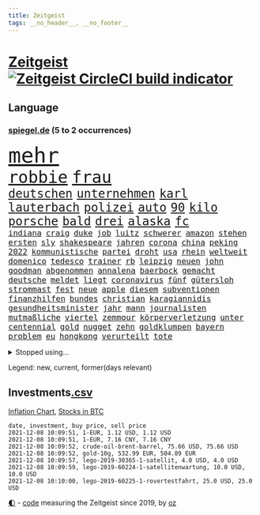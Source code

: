 ```yaml
---
title: Zeitgeist
tags: __no_header__, __no_footer__
---
```


# [Zeitgeist](https://oliz.io/zeitgeist/) [![Zeitgeist CircleCI build indicator](https://circleci.com/gh/ooz/zeitgeist.svg?style=shield)](https://circleci.com/gh/ooz/zeitgeist)

## Language

<h3><a href="https://www.spiegel.de" target="_blank">spiegel.de</a> (5 to 2 occurrences)</h3>
<p style="font-family:monospace">
<span style="font-size:32pt"><a href="news_links.html#mehr" class="current">mehr</a></span>
<br>
<span style="font-size:25pt"><a href="news_links.html#robbie" class="new">robbie</a></span>
<span style="font-size:25pt"><a href="news_links.html#frau" class="current">frau</a></span>
<br>
<span style="font-size:18pt"><a href="news_links.html#deutschen" class="current">deutschen</a></span>
<span style="font-size:18pt"><a href="news_links.html#unternehmen" class="current">unternehmen</a></span>
<span style="font-size:18pt"><a href="news_links.html#karl" class="current">karl</a></span>
<span style="font-size:18pt"><a href="news_links.html#lauterbach" class="current">lauterbach</a></span>
<span style="font-size:18pt"><a href="news_links.html#polizei" class="current">polizei</a></span>
<span style="font-size:18pt"><a href="news_links.html#auto" class="current">auto</a></span>
<span style="font-size:18pt"><a href="news_links.html#90" class="current">90</a></span>
<span style="font-size:18pt"><a href="news_links.html#kilo" class="current">kilo</a></span>
<span style="font-size:18pt"><a href="news_links.html#porsche" class="current">porsche</a></span>
<span style="font-size:18pt"><a href="news_links.html#bald" class="current">bald</a></span>
<span style="font-size:18pt"><a href="news_links.html#drei" class="current">drei</a></span>
<span style="font-size:18pt"><a href="news_links.html#alaska" class="current">alaska</a></span>
<span style="font-size:18pt"><a href="news_links.html#fc" class="current">fc</a></span>
<br>
<span style="font-size:12pt"><a href="news_links.html#indiana" class="current">indiana</a></span>
<span style="font-size:12pt"><a href="news_links.html#craig" class="current">craig</a></span>
<span style="font-size:12pt"><a href="news_links.html#duke" class="new">duke</a></span>
<span style="font-size:12pt"><a href="news_links.html#job" class="current">job</a></span>
<span style="font-size:12pt"><a href="news_links.html#luitz" class="current">luitz</a></span>
<span style="font-size:12pt"><a href="news_links.html#schwerer" class="current">schwerer</a></span>
<span style="font-size:12pt"><a href="news_links.html#amazon" class="current">amazon</a></span>
<span style="font-size:12pt"><a href="news_links.html#stehen" class="current">stehen</a></span>
<span style="font-size:12pt"><a href="news_links.html#ersten" class="current">ersten</a></span>
<span style="font-size:12pt"><a href="news_links.html#sly" class="new">sly</a></span>
<span style="font-size:12pt"><a href="news_links.html#shakespeare" class="current">shakespeare</a></span>
<span style="font-size:12pt"><a href="news_links.html#jahren" class="current">jahren</a></span>
<span style="font-size:12pt"><a href="news_links.html#corona" class="current">corona</a></span>
<span style="font-size:12pt"><a href="news_links.html#china" class="current">china</a></span>
<span style="font-size:12pt"><a href="news_links.html#peking" class="current">peking</a></span>
<span style="font-size:12pt"><a href="news_links.html#2022" class="current">2022</a></span>
<span style="font-size:12pt"><a href="news_links.html#kommunistische" class="current">kommunistische</a></span>
<span style="font-size:12pt"><a href="news_links.html#partei" class="current">partei</a></span>
<span style="font-size:12pt"><a href="news_links.html#droht" class="current">droht</a></span>
<span style="font-size:12pt"><a href="news_links.html#usa" class="current">usa</a></span>
<span style="font-size:12pt"><a href="news_links.html#rhein" class="current">rhein</a></span>
<span style="font-size:12pt"><a href="news_links.html#weltweit" class="current">weltweit</a></span>
<span style="font-size:12pt"><a href="news_links.html#domenico" class="current">domenico</a></span>
<span style="font-size:12pt"><a href="news_links.html#tedesco" class="new">tedesco</a></span>
<span style="font-size:12pt"><a href="news_links.html#trainer" class="current">trainer</a></span>
<span style="font-size:12pt"><a href="news_links.html#rb" class="current">rb</a></span>
<span style="font-size:12pt"><a href="news_links.html#leipzig" class="current">leipzig</a></span>
<span style="font-size:12pt"><a href="news_links.html#neuen" class="current">neuen</a></span>
<span style="font-size:12pt"><a href="news_links.html#john" class="current">john</a></span>
<span style="font-size:12pt"><a href="news_links.html#goodman" class="new">goodman</a></span>
<span style="font-size:12pt"><a href="news_links.html#abgenommen" class="current">abgenommen</a></span>
<span style="font-size:12pt"><a href="news_links.html#annalena" class="current">annalena</a></span>
<span style="font-size:12pt"><a href="news_links.html#baerbock" class="current">baerbock</a></span>
<span style="font-size:12pt"><a href="news_links.html#gemacht" class="current">gemacht</a></span>
<span style="font-size:12pt"><a href="news_links.html#deutsche" class="current">deutsche</a></span>
<span style="font-size:12pt"><a href="news_links.html#meldet" class="current">meldet</a></span>
<span style="font-size:12pt"><a href="news_links.html#liegt" class="current">liegt</a></span>
<span style="font-size:12pt"><a href="news_links.html#coronavirus" class="current">coronavirus</a></span>
<span style="font-size:12pt"><a href="news_links.html#fünf" class="current">fünf</a></span>
<span style="font-size:12pt"><a href="news_links.html#gütersloh" class="new">gütersloh</a></span>
<span style="font-size:12pt"><a href="news_links.html#strommast" class="current">strommast</a></span>
<span style="font-size:12pt"><a href="news_links.html#fest" class="current">fest</a></span>
<span style="font-size:12pt"><a href="news_links.html#neue" class="current">neue</a></span>
<span style="font-size:12pt"><a href="news_links.html#apple" class="current">apple</a></span>
<span style="font-size:12pt"><a href="news_links.html#diesem" class="current">diesem</a></span>
<span style="font-size:12pt"><a href="news_links.html#subventionen" class="current">subventionen</a></span>
<span style="font-size:12pt"><a href="news_links.html#finanzhilfen" class="current">finanzhilfen</a></span>
<span style="font-size:12pt"><a href="news_links.html#bundes" class="current">bundes</a></span>
<span style="font-size:12pt"><a href="news_links.html#christian" class="current">christian</a></span>
<span style="font-size:12pt"><a href="news_links.html#karagiannidis" class="new">karagiannidis</a></span>
<span style="font-size:12pt"><a href="news_links.html#gesundheitsminister" class="current">gesundheitsminister</a></span>
<span style="font-size:12pt"><a href="news_links.html#jahr" class="current">jahr</a></span>
<span style="font-size:12pt"><a href="news_links.html#mann" class="current">mann</a></span>
<span style="font-size:12pt"><a href="news_links.html#journalisten" class="current">journalisten</a></span>
<span style="font-size:12pt"><a href="news_links.html#mutmaßliche" class="current">mutmaßliche</a></span>
<span style="font-size:12pt"><a href="news_links.html#viertel" class="current">viertel</a></span>
<span style="font-size:12pt"><a href="news_links.html#zemmour" class="new">zemmour</a></span>
<span style="font-size:12pt"><a href="news_links.html#körperverletzung" class="current">körperverletzung</a></span>
<span style="font-size:12pt"><a href="news_links.html#unter" class="current">unter</a></span>
<span style="font-size:12pt"><a href="news_links.html#centennial" class="new">centennial</a></span>
<span style="font-size:12pt"><a href="news_links.html#gold" class="current">gold</a></span>
<span style="font-size:12pt"><a href="news_links.html#nugget" class="new">nugget</a></span>
<span style="font-size:12pt"><a href="news_links.html#zehn" class="current">zehn</a></span>
<span style="font-size:12pt"><a href="news_links.html#goldklumpen" class="new">goldklumpen</a></span>
<span style="font-size:12pt"><a href="news_links.html#bayern" class="current">bayern</a></span>
<span style="font-size:12pt"><a href="news_links.html#problem" class="current">problem</a></span>
<span style="font-size:12pt"><a href="news_links.html#eu" class="current">eu</a></span>
<span style="font-size:12pt"><a href="news_links.html#hongkong" class="current">hongkong</a></span>
<span style="font-size:12pt"><a href="news_links.html#verurteilt" class="current">verurteilt</a></span>
<span style="font-size:12pt"><a href="news_links.html#tote" class="current">tote</a></span>
</p>
<details>
<summary>Stopped using...</summary>
<p class="former" style="font-size:12pt">
klimawandels(413) reformen(413) torjäger(413) zeugen(413) angegriffen(412) ber(412) golf(412) profi(412) van(412) zusätzlich(412) 98(411) bayerische(411) hinweise(411) ludwig(411) madrid(411) mächtige(411) schlechten(411) strand(411) terroristen(411) walter(411) bochum(410) d(410) irland(410) juden(410) obama(410) pannen(410) regierungschefs(410) tom(410) unmut(410) verbindungen(410) verdächtiger(410) 16jährige(409) billionen(409) früh(409) langer(409) ließen(409) mittelfeldspieler(409) mysteriöse(409) software(409) spielraum(409) umfeld(409) urlauber(409) versuchten(409) akt(408) boeing(408) flugzeug(408) gewaltig(408) großes(408) messerattacke(408) paul(408) radikal(408) schadet(408) september(408) tatverdächtige(408) äthiopien(408) 2015(407) 42(407) augenzeugen(407) benennt(407) for(407) gefährdet(407) genannt(407) gipfel(407) mali(407) tobt(407) achtelfinale(406) andré(406) bereich(406) einziges(406) goretzka(406) greta(406) rechtsextremismus(406) saisonsieg(406) schwangerschaft(406) streiks(406) thunberg(406) becker(405) beschwerden(405) entgegen(405) fallzahlen(405) flaschen(405) geschäft(405) hass(405) kaputt(405) lebte(405) leer(405) mahnt(405) nordsee(405) 180(404) ausgleich(404) autor(404) bestimmt(404) gegenteil(404) haken(404) höchst(404) iranische(404) medikament(404) passanten(404) regisseurin(404) stich(404) verbringen(404) verdienen(404) überlebenden(404) aufhebung(403) august(403) befreit(403) beleidigung(403) fühlen(403) gesprengt(403) irans(403) nahezu(403) nigeria(403) umweltministerin(403) weltverband(403) überwunden(403) 2016(402) barack(402) betrugs(402) bodo(402) dementiert(402) dienen(402) h(402) internen(402) julia(402) manuel(402) moore(402) oberste(402) party(402) planeten(402) ramelow(402) rom(402) staats(402) stoppte(402) theater(402) ultimatum(402) unterstützer(402) zustand(402) zuversicht(402) dringend(401) durften(401) erfolgreicher(401) mieter(401) niederlagen(401) raketen(401) rassistische(401) raten(401) roman(401) stürmer(401) tschechien(401) weite(401) wälder(401) zivilisten(401) annehmen(400) eishockey(400) erschütterte(400) gebiet(400) netanyahu(400) unterlag(400) vertrauen(400) verzweiflung(400) väter(400) woher(400) 48(399) dachte(399) e(399) entscheidende(399) grundlage(399) parteifreunde(399) pflanzen(399) rekordmeister(399) richtet(399) unterliegt(399) hund(398) lüge(398) opfers(398) psychische(398) rafael(398) unterzahl(398) verfolgt(398) wirtschaftlichen(398) yorks(398) armut(397) distanziert(397) dämpfer(397) entscheidenden(397) gesetze(397) lügen(397) negativen(397) wies(397) 10(396) endgültige(396) kürzlich(396) motiv(396) therapie(396) wähler(396) attentäter(395) aufbauen(395) aufklären(395) bewegen(395) bgh(395) design(395) rivale(395) traum(395) update(395) verabreicht(395) beschuldigt(394) brutal(394) franzosen(394) siege(394) sven(394) 32jährige(393) enden(393) monatelangen(393) demokratischen(392) solange(392) ursprung(392) bürgermeisterin(391) gestürzt(391) juristisch(391) love(391) wahrscheinlich(391) wirtschaftliche(391) überstanden(391) gästen(390) em(389) emissionen(389) sturgeon(389) zurückhaltend(389) antisemitismus(388) beschränkungen(388) erfindung(388) raab(388) tiefen(388) alexandra(386) betrifft(386) konkrete(386) letztes(386) schriftsteller(386) del(385) wusste(385) überschritten(385) festival(384) garten(384) warm(384) rückstand(383) eingreifen(382) erweist(382) fortsetzung(382) offenbart(382) zukünftig(382) eilantrag(381) riskant(381) rollt(381) stress(381) diversität(380) erkranken(380) wohnort(380) 76(379) erstochen(379) gelingen(379) vorteile(379) bewusst(378) hafen(378) trauert(377) heutigen(376) unterschrieben(376) abhängig(375) anlegen(375) wrack(375) provoziert(374) teilt(374) ältere(374) betreibt(373) bedienen(372) ernährung(372) möglichkeiten(372) vermieter(372) dauert(371) klasse(371) karten(370) diana(369) trauma(369) vorschriften(369) strafbar(368) afrikas(367) hype(367) laschets(367) schritten(367) koalitionspartner(366) kylian(366) andrew(365) guatemala(364) lockerungen(363) erfolgreichen(362) ermordete(362) athletinnen(361) youtuber(361) abiy(360) tigray(360) weitreichende(360) diesjährigen(358) pentagon(358) susanne(357) drohne(355) kenia(355) baldige(354) absurd(353) empfänger(353) inseln(353) ussängerin(351) engen(350) csupolitiker(349) heizen(349) rolf(349) marine(347) wmtitel(347) regelmäßig(343) ärgern(343) impfzentren(342) gelangt(341) vereins(340) bizarre(338) berühmtesten(336) hinterbliebene(335) erben(333) handgranate(332) morrison(332) brutalen(329) herrschaft(328) marokko(327) abhilfe(326) matt(326) spitzengespräch(326) naomi(325) ehrt(324) kz(322) lücken(320) sms(320) trocken(316) großvater(313) serviert(309) nachrichtenagentur(306) medizinischen(304) fragwürdigen(301) windows(301) höheres(299) währung(299) eigentliche(296) franken(296) singen(294) zwingend(294) verleumdung(291) entsprechenden(287) schiebt(286) lehrerin(284) neonazis(284) passagier(281) nationalpark(280) afghanistans(279) anfeindungen(277) entzogen(275) seen(274) wetters(273) militärputsch(271) austausch(269) josef(267) angriffs(266) turbulenzen(264) unverletzt(262) hochrechnungen(261) konfliktberaterin(261) wawrzinek(261) protestaktion(259) fängt(257) ruin(256) portugals(255) nachsehen(254) tvstar(253) ständige(252) verantwortliche(249) einrichtung(247) untermauert(246) doppelte(243) adams(242) politikern(242) zusammengebrochen(239) gerd(238) marihuana(237) übersetzen(237) beerben(236) dingen(227) herausragende(227) angebote(226) bundesstaaten(225) kürzester(225) halbinsel(224) sophia(224) forscht(223) moderation(223) belegschaft(220) joseph(219) spannende(219) aufreger(216) nordmazedonien(214) neuerdings(212) vereinigung(212) rückzahlung(211) weltgrößten(210) willkommen(210) mindeststeuer(209) eile(208) pcrtests(208) afghanistanabzug(206) interessen(206) militärische(204) mbappé(200) messerangriff(198) springreiten(198) millionensumme(196) etlichen(194) konzernen(194) notwendigen(194) stolpert(193) auseinandersetzen(192) nördlich(192) lediglich(190) oldenburg(190) rebellen(190) handys(189) ungeliebten(189) zugesagt(189) beworfen(187) oslo(187) usverteidigungsministerium(187) abgegeben(186) geknackt(185) nsu(184) produkt(184) schwule(184) windhorst(184) gestohlene(180) romane(180) benötigt(179) mangelwirtschaft(178) betreiberfirma(176) heizkosten(176) israelischer(176) elternteil(174) sahen(174) eingeladen(172) exnationalspieler(171) sohns(171) spiegelreporter(171) luisa(170) gewohnheiten(169) hackergruppe(169) hummels(169) lehren(168) tarifkonflikt(168) älterer(168) eingenommen(166) individuelle(165) 220(163) court(163) osaka(163) supreme(163) agüero(162) gepostet(162) atomprogramm(161) begnügen(161) bennett(160) bezichtigt(160) angeblichem(159) ausgestellt(159) bauernhof(159) geflüchteter(159) gezeichnet(159) tarife(158) entstand(157) jacht(157) naftali(157) verbrecher(157) morden(156) berge(155) umfassende(155) analysieren(154) biss(154) linker(154) wussten(154) 27jährige(153) gescheiterten(153) abstände(150) dhl(150) pille(150) deltavariante(149) k(149) morgens(149) terroranschlag(148) 16000(147) aufzunehmen(147) schalten(147) vwchef(147) adac(146) dienste(146) entfallen(146) geheimer(146) ohrfeige(146) historischem(145) differenzen(144) gerichtet(144) ausgeht(143) korsika(143) 350000(142) coronaausbrüchen(142) fern(142) rezo(142) schwangeren(142) täters(142) ungeklärten(142) überraschungsteam(142) abgerufen(141) sowjetunion(141) airport(140) geschichtepodcast(140) wale(140) aufgeflogen(139) europol(139) handlungsbedarf(139) kreative(139) schwache(139) usmarine(139) zusammengestoßen(139) absolviert(138) fazit(138) fußballfans(138) ruiniert(138) 2005(137) andauernde(137) anteile(137) kilogramm(137) entwicklungsminister(136) uss(136) eingriff(135) glaube(135) infrastrukturpaket(135) rennt(135) geliebt(134) kalte(134) verfehlen(134) ahmed(133) bay(133) friedensnobelpreisträger(133) siebte(133) 500000(132) knackt(132) tour(132) white(132) georgien(131) vierjährige(131) 24jährige(130) ausgerückt(130) australischen(130) enttäuschte(130) finanzministerium(129) haie(129) tanklaster(129) nevada(128) thomalla(128) festgehalten(127) floh(127) tragisches(127) cartoonisten(126) lied(126) coronastrategie(125) zentren(125) daxkonzerne(124) podolski(124) 1997(123) danyal(123) geldstrafen(123) legten(123) ansteckenden(122) schottischen(122) bezweifelt(121) rar(121) zögert(121) abtreibungsgesetz(120) mädchens(120) bliebe(119) dfbpokals(119) signalwirkung(119) amsterdamer(118) crown(118) knie(117) leblos(117) vollständige(117) brasilianischen(116) helfern(116) bezieht(115) entwicklungsländer(115) identitätspolitik(114) rohstoff(114) aushalten(113) deutschpolnischen(113) g20staaten(113) sportlern(113) flutopfer(111) funktionär(111) gefüllte(111) tennisturnier(110) hängepartie(109) erbittert(108) islamische(108) timing(108) wahlniederlage(108) geldern(107) gerichts(107) kostenlosen(107) sportart(107) versäumt(107) dächern(106) notfall(106) pegasus(106) verringerter(106) dienstagmorgen(105) nicole(105) götze(104) unsichtbar(104) abgeschafft(103) baseball(103) deutschpolnische(103) dune(103) sportlerin(103) tv+(103) unerwarteten(103) zerschlagen(103) bahnstrecke(102) duo(102) analysten(101) auslandsvertretung(101) candy(101) türkischer(101) vertreibung(101) dörfer(100) erkenntnissen(100) wiedereröffnet(100) besitzen(99) eilig(99) bewahrt(98) exil(98) frauenleiche(98) navy(98) niger(98) norddeutschland(98) revier(98) bandenkriminalität(97) bibliothek(97) ersetzt(97) kostenloser(97) querdenkerdemo(97) achte(96) auftragsbücher(96) besatzung(96) popkultur(96) vergleichen(96) versammeln(96) 35jähriger(95) abwesenheit(95) achtzigerjahren(95) weinflaschen(95) benedikt(94) jenseits(94) publik(94) bahnübergang(93) strafrechtliche(93) usbotschaft(93) athletin(92) fünfkampf(92) heinz(92) kohlekraftwerk(92) reiten(92) 1992(91) drittimpfungen(91) lina(91) linksextremistin(91) marschierten(91) beachvolleyballerin(90) ei(90) geeignet(90) helene(90) portrait(90) verkehrsministerium(90) verzockt(90) 15grad(89) anhaltenden(89) ankommen(89) spreche(89) 190(88) annika(88) emilio(88) gerissen(88) herauskommen(88) pferden(88) schleu(88) tankschiff(88) urteils(88) verließen(88) galaxy(87) mieterhaushalt(87) plakate(87) seehofers(87) achtet(86) mordprozess(86) reinhardt(86) schmecken(86) treibhausgase(86) zwielicht(86) aufsichtsrat(85) care(85) pcrtest(85) umweltminister(85) asteroid(84) büchern(84) chappatte(84) container(84) masarischarif(84) norwich(84) spritpreis(84) standorte(84) terroristischer(84) trainerin(84) wahrscheinlicher(84) 05(83) autobahnparkplatz(83) börsenkurse(83) einschlug(83) koranschule(83) uwe(83) verdreht(83) absturzstelle(82) britin(82) klammern(82) mobbing(82) fische(81) fluggäste(81) gewidmet(81) groningen(81) hochfahren(81) liebsten(81) nationalkonservative(81) topstürmer(81) beate(80) erfindet(80) ergeht(80) flip(80) händen(80) innig(80) kommerzielle(80) pompeji(80) ussoldaten(80) zombie(80) tauben(79) dessauer(78) jalloh(78) king(78) kritischen(78) meeresschutzgebiet(78) oury(78) polizeizelle(78) schutzzone(78) städtchen(78) willkommener(78) yassin(78) ölkonzerne(78) befürchtungen(77) dargestellt(77) eingeschätzt(77) einmarsch(77) uskonzern(77) wilke(77) zschäpe(77) afroamerikaner(76) bedrohten(76) diplomat(76) drach(76) logistik(76) reemtsmaentführer(76) trucker(76) verordnung(76) orlando(75) 1956(74) glücksfall(74) mccartney(74) schiedsrichterassistent(74) talibanherrschaft(74) vermeidbare(74) warmlaufen(74) aufzugeben(73) essays(73) geldentwertung(73) großartig(73) missglückte(73) talibanführer(73) untertreibung(73) überschätzen(73) attraktiv(72) bunte(72) delay(72) ernten(72) generellen(72) größenwahn(72) kos(72) musikerin(72) thuram(72) ärztevertreter(72) 51jähriger(71) abgefragt(71) stadtrivalen(71) 90000(70) bildungsnewsletter(70) indonesische(70) rüsten(70) spiegelbildungsnewsletter(70) zugverkehr(70) auffrischimpfungen(69) bekenntnis(69) entführer(69) jonas(69) sexismusvorwürfen(69) tabellenende(69) cash(68) ligue(68) toilette(68) diebe(67) kneipen(67) linkenpolitikerin(67) mittelfristig(67) nachbarländer(67) natürlichen(67) neuartige(67) spdkanzlerkandidaten(67) anzukommen(66) mieterbund(66) saleh(66) sierra(66) stalin(66) unosicherheitsrates(66) verschwörungstheoretiker(66) abtreibungsrecht(65) berauschend(65) beschlossenen(65) brix(65) christ(65) janneke(65) lose(65) meeresspiegel(65) raketenangriff(65) whistleblowerin(65) zweitgrößte(65) cduführung(64) comebacks(64) nachzugeben(64) volksentscheid(64) westafrikanischen(64) anrufen(63) beerbt(63) hoffmann(63) liebling(63) mittagessen(63) petković(63) schnelles(63) ahmaud(62) arbery(62) gastarbeiter(62) ohr(62) oppositionspolitiker(62) entlasten(61) militärübungen(61) angeführt(60) oberster(60) prophet(60) rechnerisch(60) twitternutzer(60) zusehen(60) antwortete(59) bürgerkriegs(59) eklasse(59) irakischen(59) linienbusse(59) feststellen(58) samar(58) sima(58) spiegelredakteurin(58) bitcoins(57) einigt(57) jüdischen(57) trecker(57) verlage(57) vorenthalten(57) walross(57) weitergeben(57) widersprüchlich(57) dreijähriger(56) michail(56) spektakuläres(56) terodde(56) überfallen(56) außerplanmäßige(55) beeinträchtigung(55) bizarrer(55) exklub(55) höre(55) piaggio(55) sir(55) umstände(55) ajax(54) auszubildende(54) coronaausbrüche(54) erderhitzung(54) hell(54) prosieben(54) rituale(54) schleppend(54) absicht(53) bedrängnis(53) beschrieb(53) ehrgeiz(53) einflussreichsten(53) floyd(53) gefehlt(53) grafiken(53) historisches(53) wiegelt(53) auflage(52) gestorbener(52) höchststrafe(52) kommunalwahl(52) renten(52) umweltaktivisten(52) zerrissen(52) abgaben(51) beschlagnahmen(51) bezüge(51) dschihadisten(51) großmutter(51) rentnerinnen(51) umsatteln(51) 1991(50) aktienkurs(50) direktmandat(50) drohnenangriff(50) engagierte(50) interessantesten(50) knox(50) lagos(50) landesteil(50) neunzigern(50) chruschtschow(49) giuffre(49) hidalgo(49) stalins(49) studienwerks(49) uneinheitlichen(49) verkehrsmittel(49) austrocknet(48) brexitvertrag(48) kanarischen(48) nordirlandprotokoll(48) rooney(48) viermalige(48) coronapass(47) fassaden(47) gehweg(47) hasses(47) inhaftierte(47) klum(47) azubischerze(46) enttarnt(46) gefangenschaft(46) großspender(46) kutter(46) methanpakt(46) stritt(46) zurückzuholen(46) 4200(45) bedürfnisse(45) geldsorgen(45) gier(45) hobby(45) kampagnen(45) studienergebnisse(45) vorräte(45) zerquetscht(45) 26jährige(44) heidi(44) redet(44) ubootabkommen(44) verirrt(44) wählerinnen(44) cumbre(43) fridays(43) future(43) impfpässen(43) kinderpornografisches(43) pendlerpauschale(43) spritpreise(43) vieja(43) akkord(42) coparteichef(42) coronaneuinfektionen(42) mailänder(42) profifußball(42) wohnungskonzerne(42) zurückgehalten(42) accounts(41) ausweitung(41) einhaltung(41) eisen(41) lille(41) meme(41) osc(41) schlangen(41) tagebau(41) beine(40) bundesinnenminister(40) expolizist(40) fernseher(40) geplatzten(40) wichtiges(40) diskussionsbedarf(39) dumm(39) edwards(39) fußballverband(39) traditionsklub(39) berlinbrandenburg(38) beschwerlich(38) erwerb(38) fügen(38) georgiens(38) mitwirken(38) nutzern(38) rathaus(38) saakaschwili(38) verschüttet(38) bedrohte(37) co₂preises(37) erasmus(37) erregte(37) hannah(37) abgeordnetenhaus(36) bettina(36) brisanten(36) ecstasy(36) garzweiler(36) kohleabbau(36) rheinischen(36) schwangerschaftsabbrüchen(36) tribunal(36) videotest(36) efootball(35) fußballsimulation(35) klägerin(35) konami(35) sonntagmorgen(35) verrückten(35) yahoo(35) evangelische(34) fachkräften(34) milan(34) züchtet(34) pferderennen(33) rekonstruiert(33) revival(33) 007(32) atomuboot(32) berufseinstieg(32) glassplitter(32) immobilienfirma(32) lieferproblemen(32) linkenpolitiker(32) messenger(32) neuaufstellung(32) parallel(32) usgeheimdienst(32) zertifikat(32) asylbewerber(31) prominenteste(31) stier(31) studiert(31) äthiopiens(31) außenpolitiker(30) facebookwhistleblowerin(30) haugen(30) klimaforscher(30) ludwigshafen(30) mächtiger(30) reisender(30) sklaven(30) unzufriedenheit(30) werneke(30) fußballspiel(29) herauskam(29) korruptionsstaatsanwaltschaft(29) vorentscheidung(29) wksta(29) 187(28) ampelsondierungen(28) erschossenen(28) größtem(28) kzwachmann(28) sachsenhausen(28) signale(28) unbeholfen(28) verwiesen(28) argumenten(27) bürgertests(27) einreiseverbot(27) hauptstadtflughafen(27) mats(27) polina(27) roms(27) shanghai(27) umfasst(27) wachmann(27) zutrauen(27) bayernspieler(26) blase(26) datenleak(26) hüterin(26) leak(26) nullcovidstrategie(26) 46jähriger(25) absenken(25) beethoven(25) missbrauchsskandal(25) portal(25) wirtschaftsforscher(25) zähem(25) alarmierte(24) exwirecardchef(24) gap(24) initiativen(24) klimasünder(24) korruptionsaffäre(24) nobelpreiskomitee(24) registrierten(24) sally(24) bestehe(23) gesellschaftspolitik(23) joker(23) minder(23) sportlicher(23) ungewöhnliche(23) ware(23) ausweiten(22) fiona(22) laschetnachfolge(22) pessimistischer(22) wiese(22) 85jährige(21) comedian(21) deutung(21) nordirischen(21) spielzeug(21) stab(21) vorschau(21) wochenrückschau(21) bundesvorstand(20) gabriella(20) geheimdienste(20) kulturen(20) landesregierungen(20) schülerin(20) verwundert(20) zusammenstöße(20) affentheater(19) ambitionen(19) arbeitsgruppen(19) gerhart(19) zusammenprall(19) bayernprofi(18) republikanischen(18) schiitische(18) series(18) verkleideter(18) wahlpannen(18) 142(17) co₂abgabe(16) g20(16) pochen(16) todeszahlen(16) akzeptanz(15) groteske(15) pankow(15) toxisch(15) zollt(15) brei(14) bundesligapartie(14) ewiges(14) handballbundesliga(14) landesparteitag(14) lgbtqaktivisten(14) magic(14) porträtiert(14) solarenergie(14) coronamedikament(13) mexikostadt(13) treibende(13) verfärbte(13) verschluss(13) vorfällen(13) zentralbanken(13) ausreichenden(12) geschassten(12) halloween(12) playstation(12) weichen(12) abzocken(11) defekt(11) erwägung(11) raumschiff(11)
</p>
</details>
<p>Legend: <span class="new">new</span>, <span class="current">current</span>, <span class="former">former(days relevant)</span></p>

## Investments[.csv](investments.csv)

[Inflation Chart](https://inflationchart.com),
[Stocks in BTC](https://stonksinbtc.xyz/)

```
date, investment, buy price, sell price
2021-12-08 10:09:51, 1-EUR, 1.12 USD, 1.12 USD
2021-12-08 10:09:51, 1-EUR, 7.16 CNY, 7.16 CNY
2021-12-08 10:09:52, crude-oil-brent-barrel, 75.66 USD, 75.66 USD
2021-12-08 10:09:52, gold-10g, 532.99 EUR, 504.89 EUR
2021-12-08 10:09:57, lego-2019-30365-1-satellit, 4.0 USD, 4.0 USD
2021-12-08 10:09:59, lego-2019-60224-1-satellitenwartung, 10.0 USD, 10.0 USD
2021-12-08 10:10:00, lego-2019-60225-1-rovertestfahrt, 25.0 USD, 25.0 USD
```

<footer>
<a href="javascript:toggleTheme()" class="nav">🌓</a>
- <a href="https://github.com/ooz/zeitgeist">code</a> measuring the Zeitgeist since 2019, by <a href="https://oliz.io">oz</a>
</footer>
